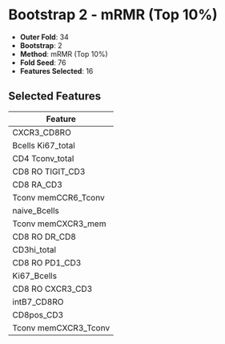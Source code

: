 # Bootstrap 2 - mRMR (Top 10%)

- **Outer Fold**: 34
- **Bootstrap**: 2
- **Method**: mRMR (Top 10%)
- **Fold Seed**: 76
- **Features Selected**: 16

## Selected Features

| Feature |
|---------|
| CXCR3_CD8RO |
| Bcells Ki67_total |
| CD4 Tconv_total |
| CD8 RO TIGIT_CD3 |
| CD8 RA_CD3 |
| Tconv memCCR6_Tconv |
| naive_Bcells |
| Tconv memCXCR3_mem |
| CD8 RO DR_CD8 |
| CD3hi_total |
| CD8 RO PD1_CD3 |
| Ki67_Bcells |
| CD8 RO CXCR3_CD3 |
| intB7_CD8RO |
| CD8pos_CD3 |
| Tconv memCXCR3_Tconv |
